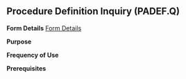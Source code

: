 ## Procedure Definition Inquiry (PADEF.Q)
<PageHeader />

**Form Details**
[Form Details](../PADEF-Q-1/README.md)

**Purpose**

**Frequency of Use**

**Prerequisites**

<badge text= "Version 8.10.57 " vertical="middle" />

<PageFooter />
